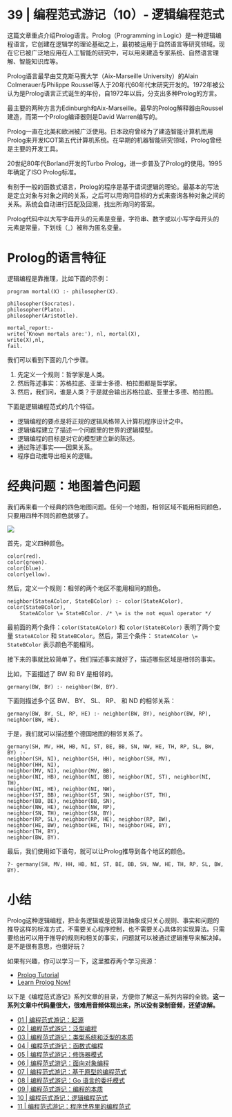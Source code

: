 # 39 \| 编程范式游记（10）- 逻辑编程范式

这篇文章重点介绍Prolog语言。Prolog（Programming in Logic）是一种逻辑编程语言，它创建在逻辑学的理论基础之上，最初被运用于自然语言等研究领域。现在它已被广泛地应用在人工智能的研究中，可以用来建造专家系统、自然语言理解、智能知识库等。

Prolog语言最早由艾克斯马赛大学（Aix-Marseille University）的Alain Colmerauer与Philippe Roussel等人于20年代60年代末研究开发的。1972年被公认为是Prolog语言正式诞生的年份，自1972年以后，分支出多种Prolog的方言。

最主要的两种方言为Edinburgh和Aix-Marseille。最早的Prolog解释器由Roussel建造，而第一个Prolog编译器则是David Warren编写的。

Prolog一直在北美和欧洲被广泛使用。日本政府曾经为了建造智能计算机而用Prolog来开发ICOT第五代计算机系统。在早期的机器智能研究领域，Prolog曾经是主要的开发工具。

<!-- [[[read_end]]] -->

20世纪80年代Borland开发的Turbo Prolog，进一步普及了Prolog的使用。1995年确定了ISO Prolog标准。

有别于一般的函数式语言，Prolog的程序是基于谓词逻辑的理论。最基本的写法是定立对象与对象之间的关系，之后可以用询问目标的方式来查询各种对象之间的关系。系统会自动进行匹配及回溯，找出所询问的答案。

Prolog代码中以大写字母开头的元素是变量，字符串、数字或以小写字母开头的元素是常量，下划线（\_）被称为匿名变量。

# Prolog的语言特征

逻辑编程是靠推理，比如下面的示例：

```
program mortal(X) :- philosopher(X).

philosopher(Socrates).
philosopher(Plato).
philosopher(Aristotle).

mortal_report:-
write('Known mortals are:'), nl, mortal(X),
write(X),nl,
fail.
```

我们可以看到下面的几个步骤。

1. 先定义一个规则：哲学家是人类。
2. 然后陈述事实：苏格拉底、亚里士多德、柏拉图都是哲学家。
3. 然后，我们问，谁是人类？于是就会输出苏格拉底、亚里士多德、柏拉图。

<!-- -->

下面是逻辑编程范式的几个特征。

- 逻辑编程的要点是将正规的逻辑风格带入计算机程序设计之中。
- 逻辑编程建立了描述一个问题里的世界的逻辑模型。
- 逻辑编程的目标是对它的模型建立新的陈述。
- 通过陈述事实——因果关系。
- 程序自动推导出相关的逻辑。

<!-- -->

# 经典问题：地图着色问题

我们再来看一个经典的四色地图问题。任何一个地图，相邻区域不能用相同颜色，只要用四种不同的颜色就够了。

![](<https://static001.geekbang.org/resource/image/db/cb/db670cfbe7497d71eba70d60d8aa0fcb.png>)

首先，定义四种颜色。

```
color(red).
color(green).
color(blue).
color(yellow).
```

然后，定义一个规则：相邻的两个地区不能用相同的颜色。

```
neighbor(StateAColor, StateBColor) :- color(StateAColor), color(StateBColor), 
    StateAColor \= StateBColor. /* \= is the not equal operator */
```

最前面的两个条件：`color(StateAColor)` 和 `color(StateBColor)` 表明了两个变量 `StateAColor` 和 `StateBColor`。然后，第三个条件： `StateAColor \= StateBColor` 表示颜色不能相同。

接下来的事就比较简单了。我们描述事实就好了，描述哪些区域是相邻的事实。

比如，下面描述了 BW 和 BY 是相邻的。

`germany(BW, BY) :- neighbor(BW, BY).`

下面则描述多个区 BW、 BY、 SL、 RP、 和 ND 的相邻关系：

`germany(BW, BY, SL, RP, HE) :- neighbor(BW, BY), neighbor(BW, RP), neighbor(BW, HE).`

于是，我们就可以描述整个德国地图的相邻关系了。

```
germany(SH, MV, HH, HB, NI, ST, BE, BB, SN, NW, HE, TH, RP, SL, BW, BY) :- 
neighbor(SH, NI), neighbor(SH, HH), neighbor(SH, MV),
neighbor(HH, NI),
neighbor(MV, NI), neighbor(MV, BB),
neighbor(NI, HB), neighbor(NI, BB), neighbor(NI, ST), neighbor(NI, TH),
neighbor(NI, HE), neighbor(NI, NW),
neighbor(ST, BB), neighbor(ST, SN), neighbor(ST, TH),
neighbor(BB, BE), neighbor(BB, SN),
neighbor(NW, HE), neighbor(NW, RP),
neighbor(SN, TH), neighbor(SN, BY),
neighbor(RP, SL), neighbor(RP, HE), neighbor(RP, BW),
neighbor(HE, BW), neighbor(HE, TH), neighbor(HE, BY),
neighbor(TH, BY),
neighbor(BW, BY).
```

最后，我们使用如下语句，就可以让Prolog推导到各个地区的颜色。

```
?- germany(SH, MV, HH, HB, NI, ST, BE, BB, SN, NW, HE, TH, RP, SL, BW, BY).
```

# 小结

Prolog这种逻辑编程，把业务逻辑或是说算法抽象成只关心规则、事实和问题的推导这样的标准方式，不需要关心程序控制，也不需要关心具体的实现算法。只需要给出可以用于推导的规则和相关的事实，问题就可以被通过逻辑推导来解决掉。是不是很有意思，也很好玩？

如果有兴趣，你可以学习一下，这里推荐两个学习资源：

- [Prolog Tutorial](<http://www.doc.gold.ac.uk/~mas02gw/prolog_tutorial/prologpages/>)
- [Learn Prolog Now!](<http://www.learnprolognow.org>)

<!-- -->

以下是《编程范式游记》系列文章的目录，方便你了解这一系列内容的全貌。**这一系列文章中代码量很大，很难用音频体现出来，所以没有录制音频，还望谅解。**

- [01 \| 编程范式游记：起源](<https://time.geekbang.org/column/article/301>)
- [02 \| 编程范式游记：泛型编程](<https://time.geekbang.org/column/article/303>)
- [03 \| 编程范式游记：类型系统和泛型的本质](<https://time.geekbang.org/column/article/2017>)
- [04 \| 编程范式游记：函数式编程](<https://time.geekbang.org/column/article/2711>)
- [05 \| 编程范式游记：修饰器模式](<https://time.geekbang.org/column/article/2723>)
- [06 \| 编程范式游记：面向对象编程](<https://time.geekbang.org/column/article/2729>)
- [07 \| 编程范式游记：基于原型的编程范式](<https://time.geekbang.org/column/article/2741>)
- [08 \| 编程范式游记：Go 语言的委托模式](<https://time.geekbang.org/column/article/2748>)
- [09 \| 编程范式游记：编程的本质](<https://time.geekbang.org/column/article/2751>)
- [10 \| 编程范式游记：逻辑编程范式](<https://time.geekbang.org/column/article/2752>)
- [11 \| 编程范式游记：程序世界里的编程范式](<https://time.geekbang.org/column/article/2754>)

<!-- -->



